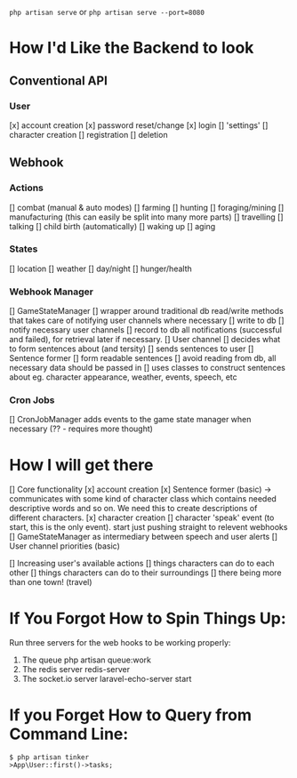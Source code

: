 `php artisan serve` or `php artisan serve --port=8080`

# How I'd Like the Backend to look

## Conventional API
### User
[x] account creation
[x] password reset/change
[x] login
[] 'settings'
[] character creation
[] registration
[] deletion

## Webhook
### Actions
[] combat (manual & auto modes)
[] farming
[] hunting
[] foraging/mining
[] manufacturing (this can easily be split into many more parts)
[] travelling
[] talking
[] child birth (automatically)
[] waking up
[] aging

### States
[] location
[] weather
[] day/night
[] hunger/health

### Webhook Manager
[] GameStateManager
	[] wrapper around traditional db read/write methods that takes care of notifying user channels where necessary
	[] write to db
	[] notify necessary user channels
	[] record to db all notifications (successful and failed), for retrieval later if necessary.
[] User channel
	[] decides what to form sentences about (and tersity)
	[] sends sentences to user
[] Sentence former
	[] form readable sentences
	[] avoid reading from db, all necessary data should be passed in
	[] uses classes to construct sentences about eg. character appearance, weather, events, speech, etc

### Cron Jobs
[] CronJobManager adds events to the game state manager when necessary (?? - requires more thought)

# How I will get there
[] Core functionality
	[x] account creation
	[x] Sentence former (basic) -> communicates with some kind of character class which contains needed descriptive words and so on. We need this to create descriptions of different characters.
	[x] character creation
	[] character 'speak' event (to start, this is the only event). start just pushing straight to relevent webhooks
	[] GameStateManager as intermediary between speech and user alerts
	[] User channel priorities (basic)

[] Increasing user's available actions
	[] things characters can do to each other
	[] things characters can do to their surroundings
	[] there being more than one town! (travel)


# If You Forgot How to Spin Things Up:
Run three servers for the web hooks to be working properly:

1. The queue
	php artisan queue:work
2. The redis server
	redis-server
3. The socket.io server
	laravel-echo-server start

# If you Forget How to Query from Command Line:
```
$ php artisan tinker
>App\User::first()->tasks;
```